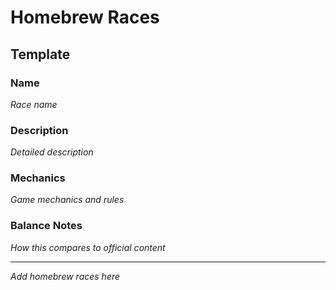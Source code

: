 # Homebrew Races

## Template

### Name
*Race name*

### Description
*Detailed description*

### Mechanics
*Game mechanics and rules*

### Balance Notes
*How this compares to official content*

---
*Add homebrew races here*
